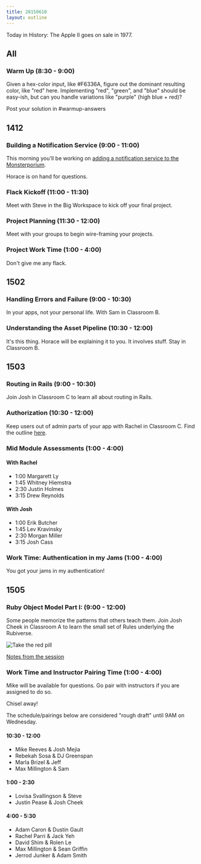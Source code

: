 ```yaml
---
title: 20150610
layout: outline
---
```


Today in History: The Apple II goes on sale in 1977.

## All

### Warm Up (8:30 - 9:00)

Given a hex-color input, like #F6336A, figure out the dominant resulting color, like "red" here. Implementing "red", "green", and "blue" should be easy-ish, but can you handle variations like "purple" (high blue + red)?

Post your solution in #warmup-answers


## 1412

### Building a Notification Service (9:00 - 11:00)

This morning you'll be working on [adding a notification service to the Monsterporium](http://tutorials.jumpstartlab.com/projects/monsterporium/extract_notification_service.html).

Horace is on hand for questions.

### Flack Kickoff (11:00 - 11:30)

Meet with Steve in the Big Workspace to kick off your final project.

### Project Planning (11:30 - 12:00)

Meet with your groups to begin wire-framing your projects.

### Project Work Time (1:00 - 4:00)

Don't give me any flack.

## 1502

### Handling Errors and Failure (9:00 - 10:30)

In your apps, not your personal life.  With Sam in Classroom B.

### Understanding the Asset Pipeline (10:30 - 12:00)

It's this thing. Horace will be explaining it to you. It involves stuff. Stay in Classroom B.


## 1503

### Routing in Rails (9:00 - 10:30)

Join Josh in Classroom C to learn all about routing in Rails.

### Authorization (10:30 - 12:00)

Keep users out of admin parts of your app with Rachel in Classroom C. Find the outline [here](https://github.com/turingschool/lesson_plans/blob/master/ruby_02-web_applications_with_ruby/authorization.markdown).

### Mid Module Assessments (1:00 - 4:00)

#### With Rachel

* 1:00 Margarett Ly
* 1:45 Whitney Hiemstra
* 2:30 Justin Holmes
* 3:15 Drew Reynolds

#### With Josh

* 1:00 Erik Butcher
* 1:45 Lev Kravinsky
* 2:30 Morgan Miller
* 3:15 Josh Cass

### Work Time: Authentication in my Jams (1:00 - 4:00)

You got your jams in my authentication!


## 1505

### Ruby Object Model Part I: (9:00 - 12:00)

Some people memorize the patterns that others teach them.
Join Josh Cheek in Classroom A to learn the small set of Rules underlying the Rubiverse.

![Take the red pill](https://s3.amazonaws.com/josh.cheek/images/scratch/ruby-object-model-matrix.png)

[Notes from the session](https://gist.github.com/JoshCheek/f2f4fed0c184ad9dbe98/)


### Work Time and Instructor Pairing Time (1:00 - 4:00)

Mike will be available for questions. Go pair with instructors if you are assigned to do so.

Chisel away!

The schedule/pairings below are considered "rough draft" until 9AM on Wednesday.

#### 10:30 - 12:00

* Mike Reeves & Josh Mejia
* Rebekah Sosa & DJ Greenspan
* Marla Brizel & Jeff
* Max Millington & Sam

#### 1:00 - 2:30

* Lovisa Svallingson & Steve
* Justin Pease & Josh Cheek

#### 4:00 - 5:30

* Adam Caron & Dustin Gault
* Rachel Parri & Jack Yeh
* David Shim & Rolen Le
* Max Millington & Sean Griffin
* Jerrod Junker & Adam Smith
